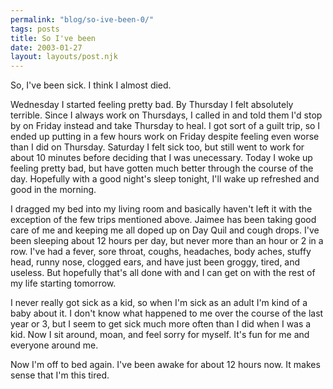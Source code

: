 ```yaml
---
permalink: "blog/so-ive-been-0/"
tags: posts
title: So I've been
date: 2003-01-27
layout: layouts/post.njk
---
```


So, I've been sick. I think I almost died.

Wednesday I started feeling pretty bad. By Thursday I felt absolutely terrible. Since I always work on Thursdays, I called in and told them I'd stop by on Friday instead and take Thursday to heal. I got sort of a guilt trip, so I ended up putting in a few hours work on Friday despite feeling even worse than I did on Thursday. Saturday I felt sick too, but still went to work for about 10 minutes before deciding that I was unecessary. Today I woke up feeling pretty bad, but have gotten much better through the course of the day. Hopefully with a good night's sleep tonight, I'll wake up refreshed and good in the morning.

I dragged my bed into my living room and basically haven't left it with the exception of the few trips mentioned above. Jaimee has been taking good care of me and keeping me all doped up on Day Quil and cough drops. I've been sleeping about 12 hours per day, but never more than an hour or 2 in a row. I've had a fever, sore throat, coughs, headaches, body aches, stuffy head, runny nose, clogged ears, and have just been groggy, tired, and useless. But hopefully that's all done with and I can get on with the rest of my life starting tomorrow. 

I never really got sick as a kid, so when I'm sick as an adult I'm kind of a baby about it. I don't know what happened to me over the course of the last year or 3, but I seem to get sick much more often than I did when I was a kid. Now I sit around, moan, and feel sorry for myself. It's fun for me and everyone around me. 

Now I'm off to bed again. I've been awake for about 12 hours now. It makes sense that I'm this tired.